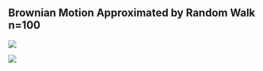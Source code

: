 ## Brownian Motion Approximated by Random Walk n=100

![](https://github.com/yakeen15/amps/blob/9ade466bcc5835dc692b1c5d5834976e9d3913a4/financial%20mathematics/random%20bs.png)

![](https://github.com/yakeen15/amps/blob/f4c8cca5b7f14a339f818add85159340c4bbc738/financial%20mathematics/random%20walk.png)

![]()

![]()

![]()
